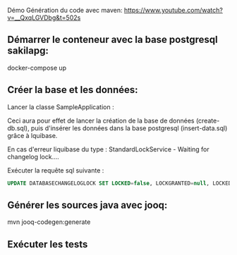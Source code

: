 Démo Génération du code avec maven:
https://www.youtube.com/watch?v=__QxqLGVDbg&t=502s

## Démarrer le conteneur avec la base postgresql sakilapg:

docker-compose up

## Créer la base et les données:

Lancer la classe SampleApplication :

Ceci aura pour effet de lancer la création de la base de données (create-db.sql),
puis d'insérer les données dans la base postgresql (insert-data.sql) grâce à lquibase.

En cas d'erreur liquibase du type : StandardLockService - Waiting for changelog lock....

Exécuter la requête sql suivante :
```sql
UPDATE DATABASECHANGELOGLOCK SET LOCKED=false, LOCKGRANTED=null, LOCKEDBY=null where ID=1;
```

## Générer les sources java avec jooq:

mvn jooq-codegen:generate

## Exécuter les tests